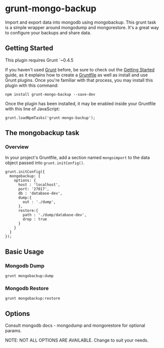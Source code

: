 # grunt-mongo-backup

Import and export data into mongodb using mongobackup.  This grunt task is a simple wrapper around mongodump and mongorestore.  It's a great way to configure your backups and share data.

## Getting Started
This plugin requires Grunt `~0.4.5

If you haven't used [Grunt](http://gruntjs.com/) before, be sure to check out the [Getting Started](http://gruntjs.com/getting-started) guide, as it explains how to create a [Gruntfile](http://gruntjs.com/sample-gruntfile) as well as install and use Grunt plugins. Once you're familiar with that process, you may install this plugin with this command:

```
npm install grunt-mongo-backup --save-dev
```

Once the plugin has been installed, it may be enabled inside your Gruntfile with this line of JavaScript:

```
grunt.loadNpmTasks('grunt-mongo-backup');
```

## The mongobackup task

### Overview
In your project's Gruntfile, add a section named `mongoimport` to the data object passed into `grunt.initConfig()`.

```
grunt.initConfig({
  mongobackup: {
    options: {
      host : 'localhost',
      port: '27017',
      db : 'database-dev', 
      dump:{
        out : './dump',
      },    
      restore:{
        path : './dump/database-dev',          
        drop : true
      }
    }  
  }
});
```

## Basic Usage

### Mongodb Dump 
```
grunt mongobackup:dump
```

### Mongodb Restore 
```
grunt mongobackup:restore
```

## Options

Consult mongodb docs - mongodump and mongorestore for optional params.  

NOTE: NOT ALL OPTIONS ARE AVAILABLE.  Change to suit your needs.

